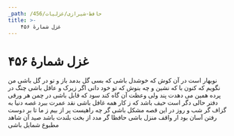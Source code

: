 ```yaml
---
_path: /حافظ-شیرازی/غزلیات/456
title: >-
    غزل شمارهٔ ۴۵۶
---
```

# غزل شمارهٔ ۴۵۶

نوبهار است در آن کوش که خوشدل باشی
که بسی گل بدمد باز و تو در گل باشی
من نگویم که کنون با که نشین و چه بنوش
که تو خود دانی اگر زیرک و عاقل باشی
چنگ در پرده همین می دهدت پند ولی
وعظت آن گاه کند سود که قابل باشی
در چمن هر ورقی دفتر حالی دگر است
حیف باشد که ز کار همه غافل باشی
نقد عمرت ببرد غصه دنیا به گزاف
گر شب و روز در این قصه مشکل باشی
گر چه راهیست پر از بیم ز ما تا بر دوست
رفتن آسان بود ار واقف منزل باشی
حافظا گر مدد از بخت بلندت باشد
صید آن شاهد مطبوع شمایل باشی
